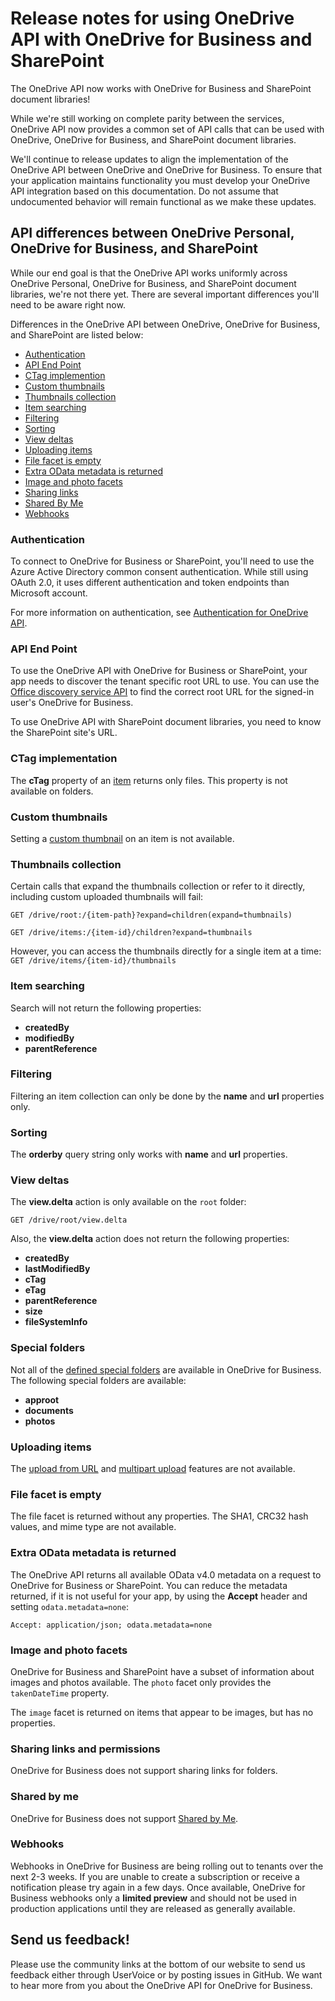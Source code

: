 # Release notes for using OneDrive API with OneDrive for Business and SharePoint

The OneDrive API now works with OneDrive for Business and SharePoint document libraries!

While we're still working on complete parity between the services, OneDrive API
now provides a common set of API calls that can be used with OneDrive, OneDrive
for Business, and SharePoint document libraries.

We'll continue to release updates to align the implementation of the
OneDrive API between OneDrive and OneDrive for Business. To ensure that your
application maintains functionality you must develop your OneDrive API
integration based on this documentation. Do not assume that undocumented
behavior will remain functional as we make these updates.

## API differences between OneDrive Personal, OneDrive for Business, and SharePoint

While our end goal is that the OneDrive API works uniformly across OneDrive Personal,
OneDrive for Business, and SharePoint document libraries, we're not there yet.
There are several important differences you'll need to be aware right now.

Differences in the OneDrive API between OneDrive, OneDrive for Business, and SharePoint
are listed below:

* [Authentication](#authentication)
* [API End Point](#api-end-point)
* [CTag implemention](#ctag-implementation)
* [Custom thumbnails](#custom-thumbnails)
* [Thumbnails collection](#thumbnails-collection)
* [Item searching](#item-searching)
* [Filtering](#filtering)
* [Sorting](#sorting)
* [View deltas](#view-deltas)
* [Uploading items](#uploading-items)
* [File facet is empty](#file-facet-is-empty)
* [Extra OData metadata is returned](#extra-odata-metadata-is-returned)
* [Image and photo facets](#image-and-photo-facets)
* [Sharing links](#sharing-links-and-permissions)
* [Shared By Me](#shared-by-me)
* [Webhooks](#webhooks)

### Authentication

To connect to OneDrive for Business or SharePoint, you'll need to use the Azure Active Directory
common consent authentication. While still using OAuth 2.0, it uses different
authentication and token endpoints than Microsoft account.

For more information on authentication, see [Authentication for OneDrive API](../auth/readme.md).

### API End Point

To use the OneDrive API with OneDrive for Business or SharePoint, your app needs
to discover the tenant specific root URL to use. You can use the [Office discovery service API][discover-api]
to find the correct root URL for the signed-in user's OneDrive for Business.

To use OneDrive API with SharePoint document libraries, you need to know
the SharePoint site's URL.

[discover-api]: https://msdn.microsoft.com/en-us/office/office365/api/discovery-service-rest-operations

### CTag implementation

The **cTag** property of an [item](../resources/item.md) returns only files. This property is not available on folders.

### Custom thumbnails

Setting a [custom thumbnail](../items/thumbnails.md) on an item is not available.

### Thumbnails collection

Certain calls that expand the thumbnails collection or refer to it directly, including
custom uploaded thumbnails will fail:

`GET /drive/root:/{item-path}?expand=children(expand=thumbnails)`

`GET /drive/items:/{item-id}/children?expand=thumbnails`

However, you can access the thumbnails directly for a single item at a time:
`GET /drive/items/{item-id}/thumbnails`

### Item searching

Search will not return the following properties:

* **createdBy**
* **modifiedBy**
* **parentReference**

### Filtering

Filtering an item collection can only be done by the **name** and **url** properties only.

### Sorting

The **orderby** query string only works with **name** and **url** properties.

### View deltas

The **view.delta** action is only available on the `root` folder:

```http
GET /drive/root/view.delta
```

Also, the **view.delta** action does not return the following properties:

* **createdBy**
* **lastModifiedBy**
* **cTag**
* **eTag**
* **parentReference**
* **size**
* **fileSystemInfo**

### Special folders

Not all of the [defined special folders](../items/special_folders.md) are
available in OneDrive for Business. The following special folders are available:

* **approot**
* **documents**
* **photos**

### Uploading items

The [upload from URL](../items/upload_url.md) and [multipart upload](../items/upload_post.md)
features are not available.

### File facet is empty

The file facet is returned without any properties. The SHA1, CRC32 hash values, and mime type are not available.

### Extra OData metadata is returned

The OneDrive API returns all available OData v4.0 metadata on a request to
OneDrive for Business or SharePoint. You can reduce the metadata returned, if
it is not useful for your app, by using the **Accept** header and setting
`odata.metadata=none`:

```
Accept: application/json; odata.metadata=none
```

### Image and photo facets

OneDrive for Business and SharePoint have a subset of information about images
and photos available. The `photo` facet only provides the `takenDateTime` property.

The `image` facet is returned on items that appear to be images, but has no properties.

### Sharing links and permissions

OneDrive for Business does not support sharing links for folders.

### Shared by me

OneDrive for Business does not support [Shared by Me](../drives/shared_by_me.md).

### Webhooks

Webhooks in OneDrive for Business are being rolling out to tenants
over the next 2-3 weeks. If you are unable to create a subscription or receive
a notification please try again in a few days. Once available, OneDrive for
Business webhooks only a **limited preview** and should not be used in production
applications until they are released as generally available.

## Send us feedback!

Please use the community links at the bottom of our website to send us feedback
either through UserVoice or by posting issues in GitHub. We want to hear more
from you about the OneDrive API for OneDrive for Business.

<!-- {
  "type": "#page.annotation",
  "description": "Read more about the differences in using OneDrive API with OneDrive for Business",
  "keywords": "release,notes,onedrive,onedrive for business,od4b,odb,files api,files api v2",
  "section": "documentation",
  "tocPath": "OneDrive for Business/Release Notes"
} -->
